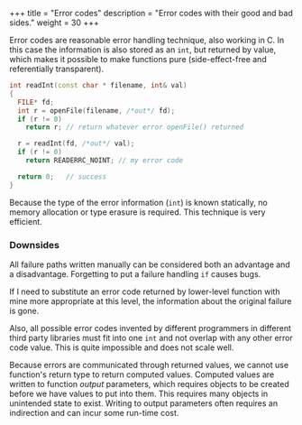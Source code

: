 +++
title = "Error codes"
description = "Error codes with their good and bad sides."
weight = 30
+++


Error codes are reasonable error handling technique, also working in C.
In this case the information is also stored as an `int`, but returned by value,
which makes it possible to make functions pure (side-effect-free and referentially
transparent).

```c++
int readInt(const char * filename, int& val)
{
  FILE* fd;
  int r = openFile(filename, /*out*/ fd);
  if (r != 0)
    return r; // return whatever error openFile() returned

  r = readInt(fd, /*out*/ val);
  if (r != 0)
    return READERRC_NOINT; // my error code

  return 0;   // success
}
```

Because the type of the error information (`int`) is known statically, no memory
allocation or type erasure is required. This technique is very efficient.


### Downsides

All failure paths written manually can be considered both an advantage and a
disadvantage. Forgetting to put a failure handling `if` causes bugs.

If I need to substitute an error code returned by lower-level function with mine
more appropriate at this level, the information about the original failure is
gone.

Also, all possible error codes invented by different programmers in different
third party libraries must fit into one `int` and not overlap with any other error
code value. This is quite impossible and does not scale well.

Because errors are communicated through returned values, we cannot use function's
return type to return computed values. Computed values are written to function
*output* parameters, which requires objects to be created before we have values
to put into them. This requires many objects in unintended state to exist. Writing
to output parameters often requires an indirection and can incur some run-time cost.  
